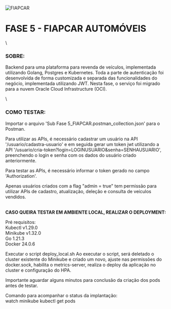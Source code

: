 ![FIAPCAR](https://github.com/user-attachments/assets/c5ce03c8-74d7-4296-a76a-10e2d108fa5f)

# FASE 5 - FIAPCAR AUTOMÓVEIS

\
### SOBRE:

Backend para uma plataforma para revenda de veículos, implementada utilizando Golang, Postgres e Kubernetes. Toda a parte de autenticação foi desenvolvida de forma customizada e separada das funcionalidades do negócio, implementada utilizando JWT. Nesta fase, o serviço foi migrado para a nuvem Oracle Cloud Infrastructure (OCI).

\
### COMO TESTAR:

Importar o arquivo 'Sub Fase 5_FIAPCAR.postman_collection.json' para o Postman.

Para utilizar as APIs, é necessário cadastrar um usuário na API '/usuario/cadastra-usuario' e em seguida gerar um token jwt utilizando a API '/usuario/cria-token?login=LOGINUSUARIO&senha=SENHAUSUARIO', preenchendo o login e senha com os dados do usuário criado anteriormente.

Para testar as APIs, é necessário informar o token gerado no campo 'Authorization'. 

Apenas usuários criados com a flag "admin = true" tem permissão para utilizar APIs de cadastro, atualização, deleção e consulta de veículos vendidos.

\
**CASO QUEIRA TESTAR EM AMBIENTE LOCAL, REALIZAR O DEPLOYMENT:**

Pré requisitos:\
Kubectl v1.29.0\
Minikube v1.32.0\
Go 1.21.3\
Docker 24.0.6

Executar o script deploy_local.sh
Ao executar o script, será deletado o cluster existente do Minikube e criado um novo, ajuste nas permissões do docker.sock, habilita o metrics-server, realiza o deploy da aplicação no cluster e configuração do HPA.

Importante aguardar alguns minutos para conclusão da criação dos pods antes de testar.

Comando para acompanhar o status da implantação:\
watch minikube kubectl get pods


